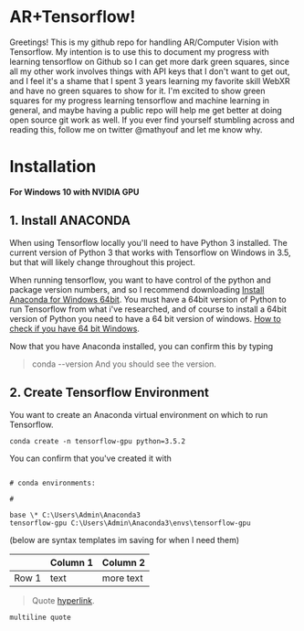# AR+Tensorflow!

Greetings! This is my github repo for handling AR/Computer Vision with Tensorflow. My intention is to use this to document my progress with learning tensorflow on Github so I can get more dark green squares, since all my other work involves things with API keys that I don't want to get out, and I feel it's a shame that I spent 3 years learning my favorite skill WebXR and have no green squares to show for it. I'm excited to show green squares for my progress learning tensorflow and machine learning in general, and maybe having a public repo will help me get better at doing open source git work as well. If you ever find yourself stumbling across and reading this, follow me on twitter @mathyouf and let me know why.

# Installation

**For Windows 10 with NVIDIA GPU**

## 1. Install ANACONDA

When using Tensorflow locally you'll need to have Python 3 installed. The current version of Python 3 that works with Tensorflow on Windows in 3.5, but that will likely change throughout this project.

When running tensorflow, you want to have control of the python and package version numbers, and so I recommend downloading [Install Anaconda for Windows 64bit](https://www.anaconda.com/download/). You must have a 64bit version of Python to run Tensorflow from what i've researched, and of course to install a 64bit version of Python you need to have a 64 bit version of windows. [How to check if you have 64 bit Windows](https://www.lifewire.com/am-i-running-a-32-bit-or-64-bit-version-of-windows-2624475).

Now that you have Anaconda installed, you can confirm this by typing

> conda --version
> And you should see the version.

## 2. Create Tensorflow Environment

You want to create an Anaconda virtual environment on which to run Tensorflow.

`conda create -n tensorflow-gpu python=3.5.2`

You can confirm that you've created it with

```conda env list

# conda environments:

#

base \* C:\Users\Admin\Anaconda3
tensorflow-gpu C:\Users\Admin\Anaconda3\envs\tensorflow-gpu
```

(below are syntax templates im saving for when I need them)

|       | Column 1 | Column 2  |
| ----- | -------- | --------- |
| Row 1 | text     | more text |

> Quote [hyperlink](google.com).

`multiline quote`
